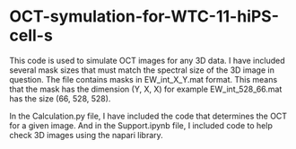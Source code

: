 # OCT-symulation-for-WTC-11-hiPS-cell-s

This code is used to simulate OCT images for any 3D data. I have included several mask sizes that must match the spectral size of the 3D image in question. The file contains masks in EW_int_X_Y.mat format. This means that the mask has the dimension (Y, X, X) for example EW_int_528_66.mat has the size (66, 528, 528).

In the Calculation.py file, I have included the code that determines the OCT for a given image. And in the Support.ipynb file, I included code to help check 3D images using the napari library.